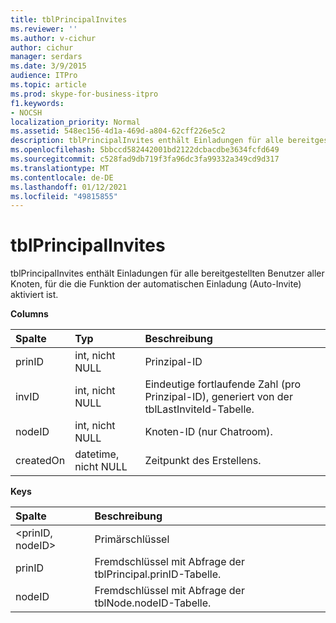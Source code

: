 ```yaml
---
title: tblPrincipalInvites
ms.reviewer: ''
ms.author: v-cichur
author: cichur
manager: serdars
ms.date: 3/9/2015
audience: ITPro
ms.topic: article
ms.prod: skype-for-business-itpro
f1.keywords:
- NOCSH
localization_priority: Normal
ms.assetid: 548ec156-4d1a-469d-a804-62cff226e5c2
description: tblPrincipalInvites enthält Einladungen für alle bereitgestellten Benutzer aller Knoten, für die die Funktion der automatischen Einladung (Auto-Invite) aktiviert ist.
ms.openlocfilehash: 5bbccd582442001bd2122dcbacdbe3634fcfd649
ms.sourcegitcommit: c528fad9db719f3fa96dc3fa99332a349cd9d317
ms.translationtype: MT
ms.contentlocale: de-DE
ms.lasthandoff: 01/12/2021
ms.locfileid: "49815855"
---
```

# <a name="tblprincipalinvites"></a>tblPrincipalInvites
 
tblPrincipalInvites enthält Einladungen für alle bereitgestellten Benutzer aller Knoten, für die die Funktion der automatischen Einladung (Auto-Invite) aktiviert ist.
  
**Columns**

|**Spalte**|**Typ**|**Beschreibung**|
|:-----|:-----|:-----|
|prinID  <br/> |int, nicht NULL  <br/> |Prinzipal-ID  <br/> |
|invID  <br/> |int, nicht NULL  <br/> |Eindeutige fortlaufende Zahl (pro Prinzipal-ID), generiert von der tblLastInviteId-Tabelle.  <br/> |
|nodeID  <br/> |int, nicht NULL  <br/> |Knoten-ID (nur Chatroom).  <br/> |
|createdOn  <br/> |datetime, nicht NULL  <br/> |Zeitpunkt des Erstellens.  <br/> |
   
**Keys**

|**Spalte**|**Beschreibung**|
|:-----|:-----|
|\<prinID, nodeID\>  <br/> |Primärschlüssel  <br/> |
|prinID  <br/> |Fremdschlüssel mit Abfrage der tblPrincipal.prinID-Tabelle.  <br/> |
|nodeID  <br/> |Fremdschlüssel mit Abfrage der tblNode.nodeID-Tabelle.  <br/> |
   

